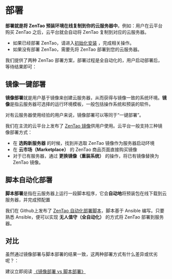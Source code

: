 # 部署

**部署就是将 ZenTao 预装环境在线复制到你的云服务器中**。例如：用户在云平台购买 ZenTao 之后，云平台就会自动将 ZenTao 复制到对应的云服务器。

- 如果已经部署 ZenTao，请进入[初始化安装](/zh/stack-installation.md) ，完成相关操作。
- 如果没有部署 ZenTao，需要先将 ZenTao 部署到您的云服务器。

我们提供了两种 ZenTao 部署方案，部署过程是全自动化的，用户启动部署后，等待结果即可：

## 镜像一键部署

**镜像部署**就是用户基于镜像来创建云服务器，从而获得与镜像一致的系统环境。**镜像**是指云服务器可选择的运行环境模板，一般包括操作系统和预装的软件。

对有云服务器使用经验的用户来说，镜像部署可以等同于“一键部署”。

我们在主流的云平台上发布了 [ZenTao 镜像](https://apps.websoft9.com/zentao)供用户使用。云平台一般支持三种镜像部署方式：

* 在 **选购新服务器** 的时候，找到并选取 ZenTao 镜像作为服务器启动环境
* 在 **云市场（Marketplace）**  的 ZenTao 商品页面直接购买镜像
* 对于已有服务器，通过 **更换镜像（重装系统）** 的操作，将已有镜像替换为 ZenTao 镜像。

## 脚本自动化部署

**脚本部署**是指在云服务器上运行一段脚本程序，它会**自动地**将预装包在线下载到云服务器，并完成预配置

我们在 Github上发布了 [ZenTao 自动化部署脚本](https://github.com/Websoft9/ansible-zentao)，脚本基于 Ansible 编写。只要熟悉 Ansible，便可以实现 **无人值守（全自动化）** 的方式将 ZenTao 部署到服务器。

## 对比

虽然通过镜像部署与脚本部署的结果一致，这两种部署方式有什么差异或优劣呢？：

建议立即阅读 [《镜像部署 vs 脚本部署》](https://support.websoft9.com/docs/faq/zh/bz-product.html#镜像部署-vs-脚本部署)